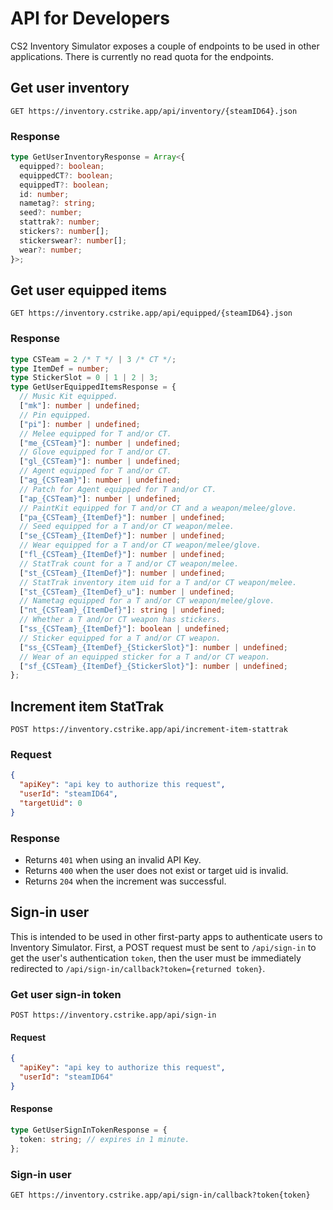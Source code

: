 # API for Developers

CS2 Inventory Simulator exposes a couple of endpoints to be used in other applications. There is currently no read quota for the endpoints.

## Get user inventory

```http
GET https://inventory.cstrike.app/api/inventory/{steamID64}.json
```

### Response

```typescript
type GetUserInventoryResponse = Array<{
  equipped?: boolean;
  equippedCT?: boolean;
  equippedT?: boolean;
  id: number;
  nametag?: string;
  seed?: number;
  stattrak?: number;
  stickers?: number[];
  stickerswear?: number[];
  wear?: number;
}>;
```

## Get user equipped items

```http
GET https://inventory.cstrike.app/api/equipped/{steamID64}.json
```

### Response

```typescript
type CSTeam = 2 /* T */ | 3 /* CT */;
type ItemDef = number;
type StickerSlot = 0 | 1 | 2 | 3;
type GetUserEquippedItemsResponse = {
  // Music Kit equipped.
  ["mk"]: number | undefined;
  // Pin equipped.
  ["pi"]: number | undefined;
  // Melee equipped for T and/or CT.
  ["me_{CSTeam}"]: number | undefined;
  // Glove equipped for T and/or CT.
  ["gl_{CSTeam}"]: number | undefined;
  // Agent equipped for T and/or CT.
  ["ag_{CSTeam}"]: number | undefined;
  // Patch for Agent equipped for T and/or CT.
  ["ap_{CSTeam}"]: number | undefined;
  // PaintKit equipped for T and/or CT and a weapon/melee/glove.
  ["pa_{CSTeam}_{ItemDef}"]: number | undefined;
  // Seed equipped for a T and/or CT weapon/melee.
  ["se_{CSTeam}_{ItemDef}"]: number | undefined;
  // Wear equipped for a T and/or CT weapon/melee/glove.
  ["fl_{CSTeam}_{ItemDef}"]: number | undefined;
  // StatTrak count for a T and/or CT weapon/melee.
  ["st_{CSTeam}_{ItemDef}"]: number | undefined;
  // StatTrak inventory item uid for a T and/or CT weapon/melee.
  ["st_{CSTeam}_{ItemDef}_u"]: number | undefined;
  // Nametag equipped for a T and/or CT weapon/melee/glove.
  ["nt_{CSTeam}_{ItemDef}"]: string | undefined;
  // Whether a T and/or CT weapon has stickers.
  ["ss_{CSTeam}_{ItemDef}"]: boolean | undefined;
  // Sticker equipped for a T and/or CT weapon.
  ["ss_{CSTeam}_{ItemDef}_{StickerSlot}"]: number | undefined;
  // Wear of an equipped sticker for a T and/or CT weapon.
  ["sf_{CSTeam}_{ItemDef}_{StickerSlot}"]: number | undefined;
};
```

## Increment item StatTrak

```http
POST https://inventory.cstrike.app/api/increment-item-stattrak
```

### Request

```json
{
  "apiKey": "api key to authorize this request",
  "userId": "steamID64",
  "targetUid": 0
}
```

### Response

- Returns `401` when using an invalid API Key.
- Returns `400` when the user does not exist or target uid is invalid.
- Returns `204` when the increment was successful.

## Sign-in user

This is intended to be used in other first-party apps to authenticate users to Inventory Simulator. First, a POST request must be sent to `/api/sign-in` to get the user's authentication `token`, then the user must be immediately redirected to `/api/sign-in/callback?token={returned token}`.

### Get user sign-in token

```http
POST https://inventory.cstrike.app/api/sign-in
```

#### Request

```json
{
  "apiKey": "api key to authorize this request",
  "userId": "steamID64"
}
```

#### Response

```typescript
type GetUserSignInTokenResponse = {
  token: string; // expires in 1 minute.
};
```

### Sign-in user

```http
GET https://inventory.cstrike.app/api/sign-in/callback?token{token}
```
